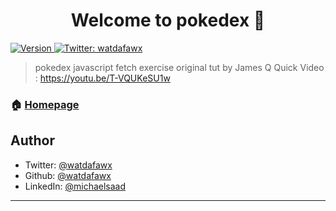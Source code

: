 <h1 align="center">Welcome to pokedex 👋</h1>
<p>
  <a href="https://www.npmjs.com/package/pokedex" target="_blank">
    <img alt="Version" src="https://img.shields.io/npm/v/pokedex.svg">
  </a>
  <a href="https://twitter.com/watdafawx" target="_blank">
    <img alt="Twitter: watdafawx" src="https://img.shields.io/twitter/follow/watdafawx.svg?style=social" />
  </a>
</p>

> pokedex javascript fetch exercise original tut by James Q Quick Video : https://youtu.be/T-VQUKeSU1w

### 🏠 [Homepage](https://codepen.io/jamesqquick/pen/NWKaNQz)

## Author

* Twitter: [@watdafawx](https://twitter.com/watdafawx)
* Github: [@watdafawx](https://github.com/watdafawx)
* LinkedIn: [@michaelsaad](https://linkedin.com/in/michael-saad-261256212)

---
